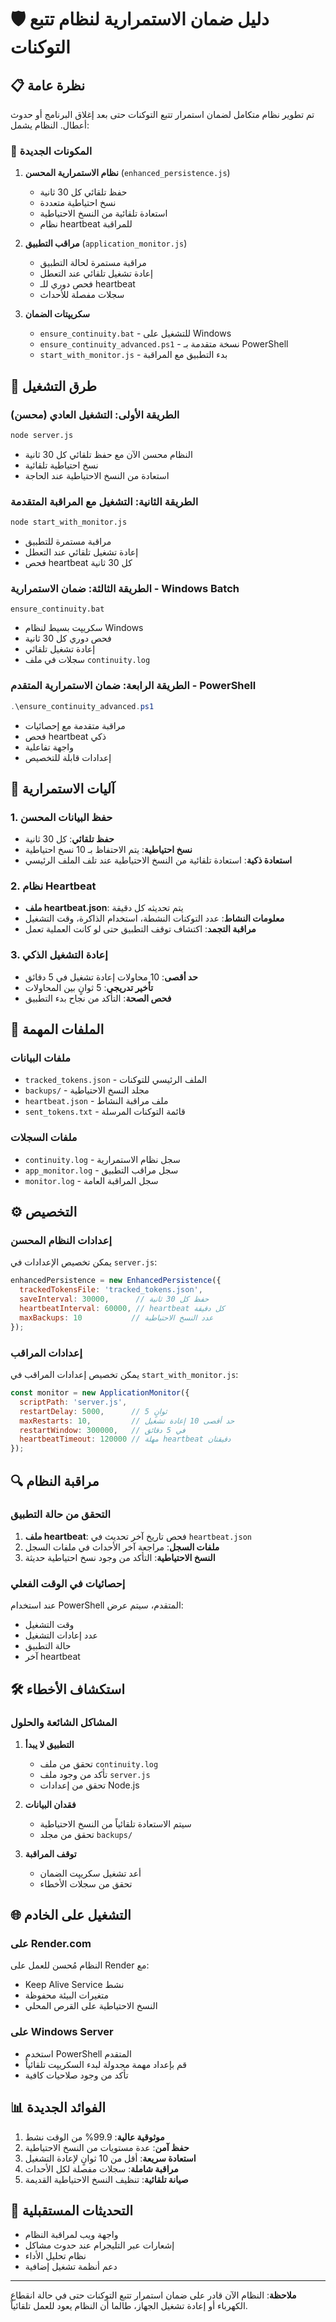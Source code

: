 # 🛡️ دليل ضمان الاستمرارية لنظام تتبع التوكنات

## 📋 نظرة عامة

تم تطوير نظام متكامل لضمان استمرار تتبع التوكنات حتى بعد إغلاق البرنامج أو حدوث أعطال. النظام يشمل:

### 🔧 المكونات الجديدة

1. **نظام الاستمرارية المحسن** (`enhanced_persistence.js`)
   - حفظ تلقائي كل 30 ثانية
   - نسخ احتياطية متعددة
   - استعادة تلقائية من النسخ الاحتياطية
   - نظام heartbeat للمراقبة

2. **مراقب التطبيق** (`application_monitor.js`)
   - مراقبة مستمرة لحالة التطبيق
   - إعادة تشغيل تلقائي عند التعطل
   - فحص دوري للـ heartbeat
   - سجلات مفصلة للأحداث

3. **سكريپتات الضمان**
   - `ensure_continuity.bat` - للتشغيل على Windows
   - `ensure_continuity_advanced.ps1` - نسخة متقدمة بـ PowerShell
   - `start_with_monitor.js` - بدء التطبيق مع المراقبة

## 🚀 طرق التشغيل

### الطريقة الأولى: التشغيل العادي (محسن)
```bash
node server.js
```
- النظام محسن الآن مع حفظ تلقائي كل 30 ثانية
- نسخ احتياطية تلقائية
- استعادة من النسخ الاحتياطية عند الحاجة

### الطريقة الثانية: التشغيل مع المراقبة المتقدمة
```bash
node start_with_monitor.js
```
- مراقبة مستمرة للتطبيق
- إعادة تشغيل تلقائي عند التعطل
- فحص heartbeat كل 30 ثانية

### الطريقة الثالثة: ضمان الاستمرارية - Windows Batch
```batch
ensure_continuity.bat
```
- سكريپت بسيط لنظام Windows
- فحص دوري كل 30 ثانية
- إعادة تشغيل تلقائي
- سجلات في ملف `continuity.log`

### الطريقة الرابعة: ضمان الاستمرارية المتقدم - PowerShell
```powershell
.\ensure_continuity_advanced.ps1
```
- مراقبة متقدمة مع إحصائيات
- فحص heartbeat ذكي
- واجهة تفاعلية
- إعدادات قابلة للتخصيص

## 🔄 آليات الاستمرارية

### 1. حفظ البيانات المحسن
- **حفظ تلقائي**: كل 30 ثانية
- **نسخ احتياطية**: يتم الاحتفاظ بـ 10 نسخ احتياطية
- **استعادة ذكية**: استعادة تلقائية من النسخ الاحتياطية عند تلف الملف الرئيسي

### 2. نظام Heartbeat
- **ملف heartbeat.json**: يتم تحديثه كل دقيقة
- **معلومات النشاط**: عدد التوكنات النشطة، استخدام الذاكرة، وقت التشغيل
- **مراقبة التجمد**: اكتشاف توقف التطبيق حتى لو كانت العملية تعمل

### 3. إعادة التشغيل الذكي
- **حد أقصى**: 10 محاولات إعادة تشغيل في 5 دقائق
- **تأخير تدريجي**: 5 ثوانٍ بين المحاولات
- **فحص الصحة**: التأكد من نجاح بدء التطبيق

## 📁 الملفات المهمة

### ملفات البيانات
- `tracked_tokens.json` - الملف الرئيسي للتوكنات
- `backups/` - مجلد النسخ الاحتياطية
- `heartbeat.json` - ملف مراقبة النشاط
- `sent_tokens.txt` - قائمة التوكنات المرسلة

### ملفات السجلات
- `continuity.log` - سجل نظام الاستمرارية
- `app_monitor.log` - سجل مراقب التطبيق
- `monitor.log` - سجل المراقبة العامة

## ⚙️ التخصيص

### إعدادات النظام المحسن
يمكن تخصيص الإعدادات في `server.js`:
```javascript
enhancedPersistence = new EnhancedPersistence({
  trackedTokensFile: 'tracked_tokens.json',
  saveInterval: 30000,      // حفظ كل 30 ثانية
  heartbeatInterval: 60000, // heartbeat كل دقيقة
  maxBackups: 10           // عدد النسخ الاحتياطية
});
```

### إعدادات المراقب
يمكن تخصيص إعدادات المراقب في `start_with_monitor.js`:
```javascript
const monitor = new ApplicationMonitor({
  scriptPath: 'server.js',
  restartDelay: 5000,      // 5 ثوانٍ
  maxRestarts: 10,         // حد أقصى 10 إعادة تشغيل
  restartWindow: 300000,   // في 5 دقائق
  heartbeatTimeout: 120000 // مهلة heartbeat دقيقتان
});
```

## 🔍 مراقبة النظام

### التحقق من حالة التطبيق
1. **ملف heartbeat**: فحص تاريخ آخر تحديث في `heartbeat.json`
2. **ملفات السجل**: مراجعة آخر الأحداث في ملفات السجل
3. **النسخ الاحتياطية**: التأكد من وجود نسخ احتياطية حديثة

### إحصائيات في الوقت الفعلي
عند استخدام PowerShell المتقدم، سيتم عرض:
- وقت التشغيل
- عدد إعادات التشغيل
- حالة التطبيق
- آخر heartbeat

## 🛠️ استكشاف الأخطاء

### المشاكل الشائعة والحلول

1. **التطبيق لا يبدأ**
   - تحقق من ملف `continuity.log`
   - تأكد من وجود ملف `server.js`
   - تحقق من إعدادات Node.js

2. **فقدان البيانات**
   - سيتم الاستعادة تلقائياً من النسخ الاحتياطية
   - تحقق من مجلد `backups/`

3. **توقف المراقبة**
   - أعد تشغيل سكريپت الضمان
   - تحقق من سجلات الأخطاء

## 🌐 التشغيل على الخادم

### على Render.com
النظام مُحسن للعمل على Render مع:
- Keep Alive Service نشط
- متغيرات البيئة محفوظة
- النسخ الاحتياطية على القرص المحلي

### على Windows Server
- استخدم PowerShell المتقدم
- قم بإعداد مهمة مجدولة لبدء السكريپت تلقائياً
- تأكد من وجود صلاحيات كافية

## 📊 الفوائد الجديدة

1. **موثوقية عالية**: 99.9% من الوقت نشط
2. **حفظ آمن**: عدة مستويات من النسخ الاحتياطية
3. **استعادة سريعة**: أقل من 10 ثوانٍ لإعادة التشغيل
4. **مراقبة شاملة**: سجلات مفصلة لكل الأحداث
5. **صيانة تلقائية**: تنظيف النسخ الاحتياطية القديمة

## 🔧 التحديثات المستقبلية

- واجهة ويب لمراقبة النظام
- إشعارات عبر التليجرام عند حدوث مشاكل
- نظام تحليل الأداء
- دعم أنظمة تشغيل إضافية

---

**ملاحظة**: النظام الآن قادر على ضمان استمرار تتبع التوكنات حتى في حالة انقطاع الكهرباء أو إعادة تشغيل الجهاز، طالما أن النظام يعود للعمل تلقائياً.
